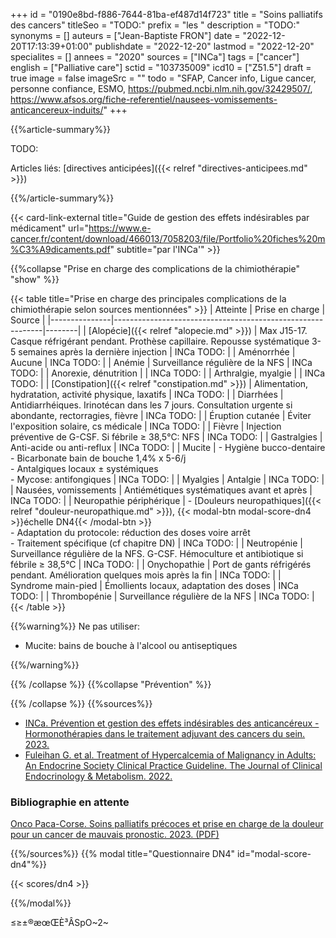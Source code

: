 +++
id = "0190e8bd-f886-7644-81ba-ef487d14f723"
title = "Soins palliatifs des cancers"
titleSeo = "TODO:"
prefix = "les "
description = "TODO:"
synonyms = []
auteurs = ["Jean-Baptiste FRON"]
date = "2022-12-20T17:13:39+01:00"
publishdate = "2022-12-20"
lastmod = "2022-12-20"
specialites = []
annees = "2020"
sources = ["INCa"]
tags = ["cancer"]
english = ["Palliative care"]
sctid = "103735009"
icd10 = ["Z51.5"]
draft = true
image = false
imageSrc = ""
todo = "SFAP, Cancer info, Ligue cancer, personne confiance, ESMO, https://pubmed.ncbi.nlm.nih.gov/32429507/, https://www.afsos.org/fiche-referentiel/nausees-vomissements-anticancereux-induits/"
+++

{{%article-summary%}}

TODO:

Articles liés: [directives anticipées]({{< relref "directives-anticipees.md" >}})

{{%/article-summary%}}

{{< card-link-external title="Guide de gestion des effets indésirables par médicament" url="https://www.e-cancer.fr/content/download/466013/7058203/file/Portfolio%20fiches%20m%C3%A9dicaments.pdf" subtitle="par l'INCa'" >}}

{{%collapse "Prise en charge des complications de la chimiothérapie" "show" %}}

{{< table title="Prise en charge des principales complications de la chimiothérapie selon sources mentionnées" >}}
| Atteinte      | Prise en charge                                            | Source |
|---------------|------------------------------------------------------------|--------|
| [Alopécie]({{< relref "alopecie.md" >}})      | Max J15-17. Casque réfrigérant pendant. Prothèse capillaire. Repousse systématique 3-5 semaines après la dernière injection  | INCa TODO: |
| Aménorrhée        | Aucune | INCa TODO: |
| Anémie        | Surveillance régulière de la NFS | INCa TODO: |
| Anorexie, dénutrition |  | INCa TODO: |
| Arthralgie, myalgie |  | INCa TODO: |
| [Constipation]({{< relref "constipation.md" >}}) | Alimentation, hydratation, activité physique, laxatifs | INCa TODO: |
| Diarrhées        | Antidiarrhéiques. Irinotécan dans les 7 jours. Consultation urgente si abondante, rectorragies, fièvre | INCa TODO: |
| Éruption cutanée | Éviter l'exposition solaire, cs médicale | INCa TODO: |
| Fièvre        | Injection préventive de G-CSF. Si fébrile ≥ 38,5°C: NFS  | INCa TODO: |
| Gastralgies   | Anti-acide ou anti-reflux | INCa TODO: |
| Mucite        | - Hygiène bucco-dentaire<br>- Bicarbonate bain de bouche 1,4% x 5-6/j<br>- Antalgiques locaux ± systémiques<br>- Mycose: antifongiques | INCa TODO: |
| Myalgies        | Antalgie | INCa TODO: |
| Nausées, vomissements | Antiémétiques systématiques avant et après | INCa TODO: |
| Neuropathie périphérique | - [Douleurs neuropathiques]({{< relref "douleur-neuropathique.md" >}}), {{< modal-btn modal-score-dn4 >}}échelle DN4{{< /modal-btn >}}<br>- Adaptation du protocole: réduction des doses voire arrêt<br>- Traitement spécifique (cf chapitre DN) | INCa TODO: |
| Neutropénie        | Surveillance régulière de la NFS. G-CSF. Hémoculture et antibiotique si fébrile ≥ 38,5°C | INCa TODO: |
| Onychopathie       | Port de gants réfrigérés pendant. Amélioration quelques mois après la fin | INCa TODO: |
| Syndrome main-pied        | Émollients locaux, adaptation des doses | INCa TODO: |
| Thrombopénie   | Surveillance régulière de la NFS | INCa TODO: |
{{< /table >}}

{{%warning%}}
Ne pas utiliser:

- Mucite: bains de bouche à l'alcool ou antiseptiques

{{%/warning%}}

{{% /collapse %}}
{{%collapse "Prévention" %}}


{{% /collapse %}}
{{%sources%}}

- [INCa. Prévention et gestion des effets indésirables des anticancéreux - Hormonothérapies dans le traitement adjuvant des cancers du sein. 2023.](https://www.e-cancer.fr/Expertises-et-publications/Catalogue-des-publications/Prevention-et-gestion-des-effets-indesirables-des-anticancereux-Hormonotherapies-dans-le-traitement-adjuvant-des-cancers-du-sein)
- [Fuleihan G. et al. Treatment of Hypercalcemia of Malignancy in Adults: An Endocrine Society Clinical Practice Guideline. The Journal of Clinical Endocrinology & Metabolism. 2022.](https://academic.oup.com/jcem/advance-article/doi/10.1210/clinem/dgac621/6916871)

### Bibliographie en attente

[Onco Paca-Corse. Soins palliatifs précoces et prise en charge de la douleur pour un cancer de mauvais pronostic. 2023. (PDF)](https://www.oncopacacorse.org/sites/default/files/guide-bonnes-pratiques-soins_palliatifs_precoces-juin2023.pdf)

{{%/sources%}}
{{% modal title="Questionnaire DN4" id="modal-score-dn4"%}}

{{< scores/dn4 >}}

{{%/modal%}}

≤≥±®æœŒÈ³ÂSpO~2~
